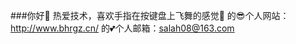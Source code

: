 ###你好👋
热爱技术，喜欢手指在按键盘上飞舞的感觉🙊
的😎个人网站：http://www.bhrgz.cn/
的💕个人邮箱：salah08@163.com
<!--
**salah0811/salah0811** is a ✨ _special_ ✨ repository because its `README.md` (this file) appears on your GitHub profile.

Here are some ideas to get you started:

- 🔭 I’m currently working on ...
- 🌱 I’m currently learning ...
- 👯 I’m looking to collaborate on ...
- 🤔 I’m looking for help with ...
- 💬 Ask me about ...
- 📫 How to reach me: ...
- 😄 Pronouns: ...
- ⚡ Fun fact: ...
-->
